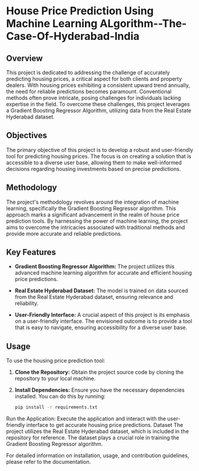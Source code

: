 # House Price Prediction Using Machine Learning ALgorithm--The-Case-Of-Hyderabad-India

## Overview

This project is dedicated to addressing the challenge of accurately predicting housing prices, a critical aspect for both clients and property dealers. With housing prices exhibiting a consistent upward trend annually, the need for reliable predictions becomes paramount. Conventional methods often prove intricate, posing challenges for individuals lacking expertise in the field. To overcome these challenges, this project leverages a Gradient Boosting Regressor Algorithm, utilizing data from the Real Estate Hyderabad dataset.

## Objectives

The primary objective of this project is to develop a robust and user-friendly tool for predicting housing prices. The focus is on creating a solution that is accessible to a diverse user base, allowing them to make well-informed decisions regarding housing investments based on precise predictions.

## Methodology

The project's methodology revolves around the integration of machine learning, specifically the Gradient Boosting Regressor algorithm. This approach marks a significant advancement in the realm of house price prediction tools. By harnessing the power of machine learning, the project aims to overcome the intricacies associated with traditional methods and provide more accurate and reliable predictions.

## Key Features

- **Gradient Boosting Regressor Algorithm:** The project utilizes this advanced machine learning algorithm for accurate and efficient housing price predictions.
  
- **Real Estate Hyderabad Dataset:** The model is trained on data sourced from the Real Estate Hyderabad dataset, ensuring relevance and reliability.

- **User-Friendly Interface:** A crucial aspect of this project is its emphasis on a user-friendly interface. The envisioned outcome is to provide a tool that is easy to navigate, ensuring accessibility for a diverse user base.

## Usage

To use the housing price prediction tool:

1. **Clone the Repository:** Obtain the project source code by cloning the repository to your local machine.
   
2. **Install Dependencies:** Ensure you have the necessary dependencies installed. You can do this by running:
   ```bash
   pip install -r requirements.txt


Run the Application: Execute the application and interact with the user-friendly interface to get accurate housing price predictions.
Dataset
The project utilizes the Real Estate Hyderabad dataset, which is included in the repository for reference. The dataset plays a crucial role in training the Gradient Boosting Regressor algorithm.


For detailed information on installation, usage, and contribution guidelines, please refer to the documentation.

